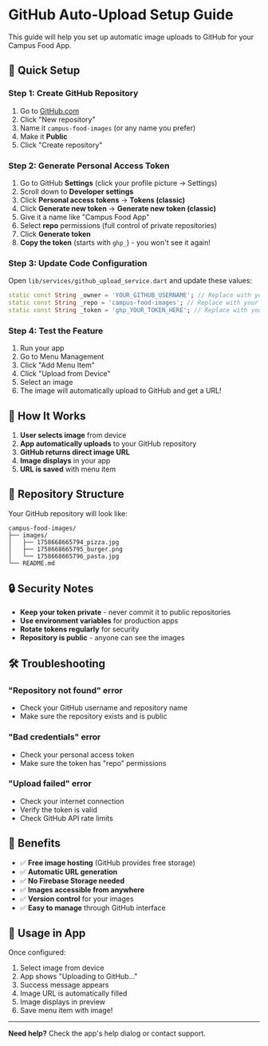 # GitHub Auto-Upload Setup Guide

This guide will help you set up automatic image uploads to GitHub for your Campus Food App.

## 🚀 Quick Setup

### Step 1: Create GitHub Repository
1. Go to [GitHub.com](https://github.com)
2. Click "New repository"
3. Name it `campus-food-images` (or any name you prefer)
4. Make it **Public**
5. Click "Create repository"

### Step 2: Generate Personal Access Token
1. Go to GitHub **Settings** (click your profile picture → Settings)
2. Scroll down to **Developer settings**
3. Click **Personal access tokens** → **Tokens (classic)**
4. Click **Generate new token** → **Generate new token (classic)**
5. Give it a name like "Campus Food App"
6. Select **repo** permissions (full control of private repositories)
7. Click **Generate token**
8. **Copy the token** (starts with `ghp_`) - you won't see it again!

### Step 3: Update Code Configuration
Open `lib/services/github_upload_service.dart` and update these values:

```dart
static const String _owner = 'YOUR_GITHUB_USERNAME'; // Replace with your GitHub username
static const String _repo = 'campus-food-images'; // Replace with your repository name
static const String _token = 'ghp_YOUR_TOKEN_HERE'; // Replace with your token
```

### Step 4: Test the Feature
1. Run your app
2. Go to Menu Management
3. Click "Add Menu Item"
4. Click "Upload from Device"
5. Select an image
6. The image will automatically upload to GitHub and get a URL!

## 🎯 How It Works

1. **User selects image** from device
2. **App automatically uploads** to your GitHub repository
3. **GitHub returns direct image URL**
4. **Image displays** in your app
5. **URL is saved** with menu item

## 📁 Repository Structure

Your GitHub repository will look like:
```
campus-food-images/
├── images/
│   ├── 1758668665794_pizza.jpg
│   ├── 1758668665795_burger.png
│   └── 1758668665796_pasta.jpg
└── README.md
```

## 🔒 Security Notes

- **Keep your token private** - never commit it to public repositories
- **Use environment variables** for production apps
- **Rotate tokens regularly** for security
- **Repository is public** - anyone can see the images

## 🛠️ Troubleshooting

### "Repository not found" error
- Check your GitHub username and repository name
- Make sure the repository exists and is public

### "Bad credentials" error
- Check your personal access token
- Make sure the token has "repo" permissions

### "Upload failed" error
- Check your internet connection
- Verify the token is valid
- Check GitHub API rate limits

## 🎉 Benefits

- ✅ **Free image hosting** (GitHub provides free storage)
- ✅ **Automatic URL generation**
- ✅ **No Firebase Storage needed**
- ✅ **Images accessible from anywhere**
- ✅ **Version control** for your images
- ✅ **Easy to manage** through GitHub interface

## 📱 Usage in App

Once configured:
1. Select image from device
2. App shows "Uploading to GitHub..."
3. Success message appears
4. Image URL is automatically filled
5. Image displays in preview
6. Save menu item with image!

---

**Need help?** Check the app's help dialog or contact support.
